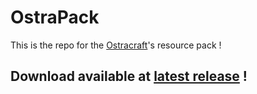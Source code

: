 # OstraPack
This is the repo for the [Ostracraft](https://ostracraft.jimdofree.com)'s resource pack !

## Download available at [latest release](https://github.com/Ostracraft/OstraPack/releases/latest) !